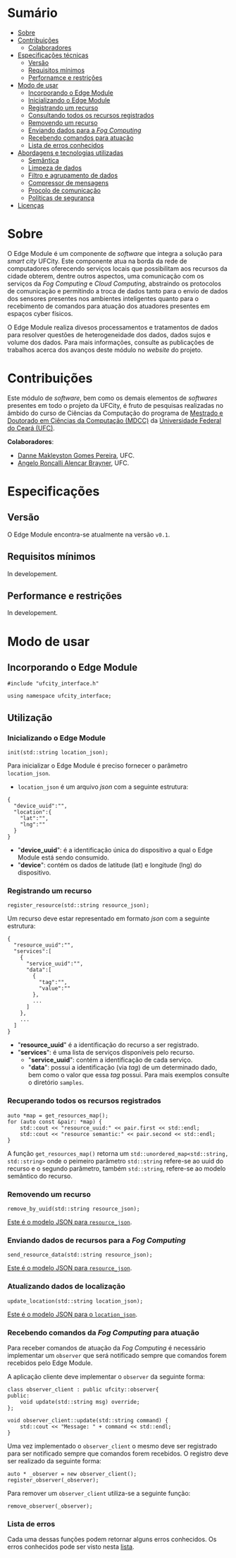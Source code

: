 # Sumário
* [Sobre](#anchor_about)
* [Contribuições](#anchor_contributions)
  * [Colaboradores](#anchor_colab)
* [Especificações técnicas](#anchor_especifications)
  * [Versão](#anchor_version)
  * [Requisitos mínimos](#anchor_minimum_requirements)
  * [Perfornamce e restrições](#anchor_restrictions)
* [Modo de usar](#anchor_usage)
  * [Incorporando o Edge Module](#anchor_include)
  * [Inicializando o Edge Module](#anchor_init)
  * [Registrando um recurso](#anchor_registering_resoruce)
  * [Consultando todos os recursos registrados](#anchor_get_resources)
  * [Removendo um recurso](#anchor_removing_resource)
  * [Enviando dados para a _Fog Computing_](#anchor_send_resource_data)
  * [Recebendo comandos para atuação](#anchor_receive_command_data)
  * [Lista de erros conhecidos](#anchor_error_list)
* [Abordagens e tecnologias utilizadas](#anchor_enable_tools)
  * [Semântica](#anchor_semantic)
  * [Limpeza de dados](#anchor_data_cleasing)
  * [Filtro e agrupamento de dados](#anchor_aggregation)
  * [Compressor de mensagens](#anchor_compression)
  * [Procolo de comunicação](#anchor_protocol)
  * [Políticas de segurança](#anchor_security)
* [Licenças](#anchor_licenses)

# Sobre <a id="anchor_about"></a>
O Edge Module é um componente de _software_ que integra a solução para _smart city_ UFCity. 
Este componente atua na borda da rede de computadores oferecendo serviços locais 
que possibilitam aos recursos da cidade obterem, dentre outros aspectos, uma 
comunicação com os serviços da _Fog Computing_ e _Cloud Computing_, abstraindo 
os protocolos de comunicação e permitindo a troca de dados tanto para o envio de dados 
dos sensores presentes nos ambientes inteligentes quanto para o recebimento de 
comandos para atuação dos atuadores presentes em espaços cyber físicos. 

O Edge Module realiza divesos processamentos e tratamentos de dados para resolver 
questões de heterogeneidade dos dados, dados sujos e volume dos dados. Para mais 
informações, consulte as publicações de trabalhos acerca dos avanços deste módulo no 
_website_ do projeto.

# Contribuições <a id="anchor_contributions"></a>
Este módulo de _software_, bem como os demais elementos de _softwares_ presentes 
em todo o projeto da UFCity, é fruto de pesquisas realizadas no âmbido do curso de Ciências da 
Computação do programa de [Mestrado e Doutorado em Ciências da Computação (MDCC)](http://www.mdcc.ufc.br/) 
da [Universidade Federal do Ceará (UFC)](https://www.ufc.br/).

**Colaboradores**: <a id="anchor_colab"></a>

* [Danne Makleyston Gomes Pereira](http://lattes.cnpq.br/2002489019346835), UFC.
* [Angelo Roncalli Alencar Brayner](http://lattes.cnpq.br/3895469714548887), UFC.

# Especificações <a id="anchor_especifications"></a>
## Versão
O Edge Module encontra-se atualmente na versão `v0.1`.

## Requisitos mínimos <a id="anchor_minimum_riquerements"></a>
In developement.

## Performance e restrições <a id="anchor_restrictions"></a>
In developement.

# Modo de usar <a id="anchor_usage"></a>
## Incorporando o Edge Module <a id="anchor_include"></a>
```
#include "ufcity_interface.h"

using namespace ufcity_interface;
```

## Utilização  
### Inicializando o Edge Module <a id="anchor_init"></a>
```
init(std::string location_json);
```
Para inicializar o Edge Module é preciso fornecer o parâmetro `location_json`.
* `location_json` é um arquivo _json_ com a seguinte estrutura:<a id="anchor_location_json"></a>
```
{
  "device_uuid":"",
  "location":{
    "lat":"",
    "lng":""
  }
}
```
* "**device_uuid**": é a identificação única do dispositivo a qual o Edge Module está sendo consumido.
* "**device**": contém os dados de latitude (lat) e longitude (lng) do dispositivo. 

### Registrando um recurso <a id="anchor_registering"></a>
```
register_resource(std::string resource_json);
```
Um recurso deve estar representado em formato _json_ com a seguinte estrutura:<a id="anchor_resource_json"></a> 
``` 
{
  "resource_uuid":"",
  "services":[
    {
      "service_uuid":"",
      "data":[
        {
          "tag":"",
          "value":""
        },
        ...
      ]
    },
    ...
  ]
}
```
* "**resource_uuid**" é a identificação do recurso a ser registrado.
* "**services**": é uma lista de serviços disponíveis pelo recurso.
  * "**service_uuid**": contém a identificação de cada serviço.
  * "**data**": possui a identificação (via _tag_) de um determinado dado, bem como o valor que essa _tag_ possui. 
Para mais exemplos consulte o diretório ```samples```.

### Recuperando todos os recursos registrados <a id="anchor_get_resources"></a>
```
auto *map = get_resources_map();
for (auto const &pair: *map) {
    std::cout << "resource_uuid:" << pair.first << std::endl;
    std::cout << "resource semantic:" << pair.second << std::endl;
}
```
A função ```get_resources_map()``` retorna um ```std::unordered_map<std::string, std::string>``` onde o 
peimeiro parâmetro ```std::string``` refere-se ao uuid do recurso e o segundo parâmetro, 
também ```std::string```, refere-se ao modelo semântico do recurso.

### Removendo um recurso <a id="anchor_removing"></a>
```
remove_by_uuid(std::string resource_json);
```
[Este é o modelo JSON para ```resource_json```](#anchor_resource_json).
### Enviando dados de recursos para a _Fog Computing_ <a id="anchor_send_resource_data"></a>
```
send_resource_data(std::string resource_json);
```
[Este é o modelo JSON para ```resource_json```](#anchor_resource_json).

### Atualizando dados de localização <a id="anchor_update_location"></a>
```
update_location(std::string location_json);
```
[Este é o modelo JSON para o ```location_json```](#anchor_location_json). 

### Recebendo comandos da _Fog Computing_ para atuação <a id="anchor_receive_command_data"></a>
Para receber comandos de atuação da _Fog Computing_ é necessário implementar 
um ```observer``` que será notificado sempre que comandos forem recebidos pelo
Edge Module.

A aplicação cliente deve implementar o ```observer``` da seguinte forma:
```
class observer_client : public ufcity::observer{
public:
    void update(std::string msg) override;
};

void observer_client::update(std::string command) {
    std::cout << "Message: " + command << std::endl;
}
```
Uma vez implementado o ```observer_client``` o mesmo deve ser registrado para 
ser notificado sempre que comandos forem recebidos. O registro deve ser realizado 
da seguinte forma:
```
auto * _observer = new observer_client();
register_observer(_observer);
```
Para remover um ```observer_client``` utiliza-se a seguinte função:
```
remove_observer(_observer);
```

### Lista de erros <a id="anchor_error_list"></a>
Cada uma dessas funções podem retornar alguns erros conhecidos. 
Os erros conhecidos pode ser visto nesta [lista](error/error_list.h).